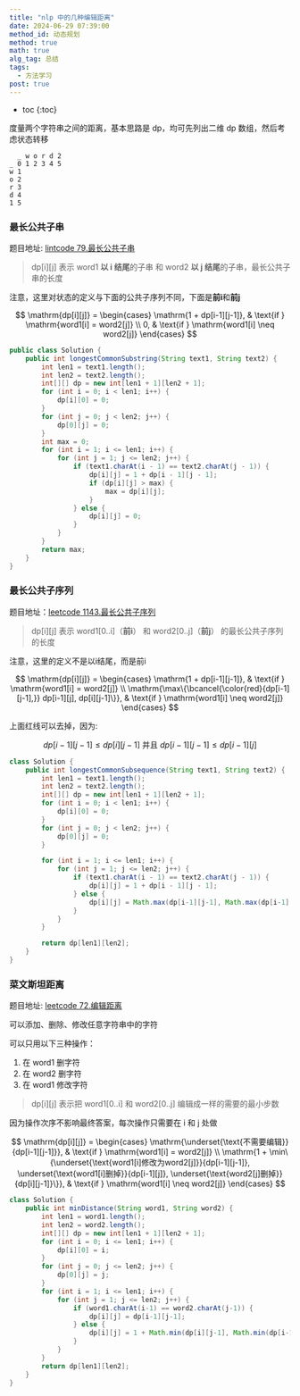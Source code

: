 ```yaml
---
title: "nlp 中的几种编辑距离"
date: 2024-06-29 07:39:00
method_id: 动态规划
method: true
math: true
alg_tag: 总结
tags:
  - 方法学习
post: true
---
```


* toc
{:toc}

度量两个字符串之间的距离，基本思路是 dp，均可先列出二维 dp 数组，然后考虑状态转移
```text
  _ w o r d 2
_ 0 1 2 3 4 5
w 1
o 2
r 3
d 4
1 5
```

### 最长公共子串

题目地址: [lintcode 79.最长公共子串](https://www.lintcode.com/problem/79/)

>dp[i][j] 表示 word1 **以 i 结尾**的子串 和 word2 **以 j 结尾**的子串，最长公共子串的长度

注意，这里对状态的定义与下面的公共子序列不同，下面是**前i**和**前j**

$$
\mathrm{dp[i][j]} =
\begin{cases}
\mathrm{1 + dp[i-1][j-1]}, & \text{if } \mathrm{word1[i] = word2[j]} \\
0, & \text{if } \mathrm{word1[i] \neq word2[j]}
\end{cases}
$$

```java
public class Solution {
    public int longestCommonSubstring(String text1, String text2) {
        int len1 = text1.length();
        int len2 = text2.length();
        int[][] dp = new int[len1 + 1][len2 + 1];
        for (int i = 0; i < len1; i++) {
            dp[i][0] = 0;
        }
        for (int j = 0; j < len2; j++) {
            dp[0][j] = 0;
        }
        int max = 0;
        for (int i = 1; i <= len1; i++) {
            for (int j = 1; j <= len2; j++) {
                if (text1.charAt(i - 1) == text2.charAt(j - 1)) {
                    dp[i][j] = 1 + dp[i - 1][j - 1];
                    if (dp[i][j] > max) {
                        max = dp[i][j];
                    }
                } else {
                    dp[i][j] = 0;
                }
            }
        }
        return max;
    }
}
```

### 最长公共子序列

题目地址：[leetcode 1143.最长公共子序列](https://leetcode.cn/problems/longest-common-subsequence/)

>dp[i][j] 表示 word1[0..i]（**前i**） 和 word2[0..j]（**前j**） 的最长公共子序列的长度

注意，这里的定义不是以i结尾，而是前i

$$
\mathrm{dp[i][j]} =
\begin{cases}
\mathrm{1 + dp[i-1][j-1]}, & \text{if } \mathrm{word1[i] = word2[j]} \\
\mathrm{\max\{\bcancel{\color{red}{dp[i-1][j-1],}} dp[i-1][j], dp[i][j-1]\}}, & \text{if } \mathrm{word1[i] \neq word2[j]}
\end{cases}
$$

上面红线可以去掉，因为:

$$
dp[i-1][j-1] \leq dp[i][j-1] \text{  并且  } dp[i-1][j-1] \leq dp[i-1][j]
$$

```java
class Solution {
    public int longestCommonSubsequence(String text1, String text2) {
        int len1 = text1.length();
        int len2 = text2.length();
        int[][] dp = new int[len1 + 1][len2 + 1];
        for (int i = 0; i < len1; i++) {
            dp[i][0] = 0;
        }
        for (int j = 0; j < len2; j++) {
            dp[0][j] = 0;
        }

        for (int i = 1; i <= len1; i++) {
            for (int j = 1; j <= len2; j++) {
                if (text1.charAt(i - 1) == text2.charAt(j - 1)) {
                    dp[i][j] = 1 + dp[i - 1][j - 1];
                } else {
                    dp[i][j] = Math.max(dp[i-1][j-1], Math.max(dp[i-1][j], dp[i][j-1]));
                }
            }
        }

        return dp[len1][len2];
    }
}
```

### 菜文斯坦距离

题目地址: [leetcode 72.编辑距离](https://leetcode.cn/problems/edit-distance/description/)

可以添加、删除、修改任意字符串中的字符

可以只用以下三种操作：
1. 在 word1 删字符
2. 在 word2 删字符
3. 在 word1 修改字符

>dp[i][j] 表示把 word1[0..i] 和 word2[0..j] 编辑成一样的需要的最小步数

因为操作次序不影响最终答案，每次操作只需要在 i 和 j 处做

$$
\mathrm{dp[i][j]} =
\begin{cases}
\mathrm{\underset{\text{不需要编辑}}{dp[i-1][j-1]}}, & \text{if } \mathrm{word1[i] = word2[j]} \\
\mathrm{1 + \min\{\underset{\text{word1[i]修改为word2[j]}}{dp[i-1][j-1]}, \underset{\text{word1[i]删掉}}{dp[i-1][j]}, \underset{\text{word2[j]删掉}}{dp[i][j-1]}\}}, & \text{if } \mathrm{word1[i] \neq word2[j]}
\end{cases}
$$

```java
class Solution {
    public int minDistance(String word1, String word2) {
        int len1 = word1.length();
        int len2 = word2.length();
        int[][] dp = new int[len1 + 1][len2 + 1];
        for (int i = 0; i <= len1; i++) {
            dp[i][0] = i;
        }
        for (int j = 0; j <= len2; j++) {
            dp[0][j] = j;
        }
        for (int i = 1; i <= len1; i++) {
            for (int j = 1; j <= len2; j++) {
                if (word1.charAt(i-1) == word2.charAt(j-1)) {
                    dp[i][j] = dp[i-1][j-1];
                } else {
                    dp[i][j] = 1 + Math.min(dp[i][j-1], Math.min(dp[i-1][j], dp[i-1][j-1]));
                }
            }
        }
        return dp[len1][len2];
    }
}
```
